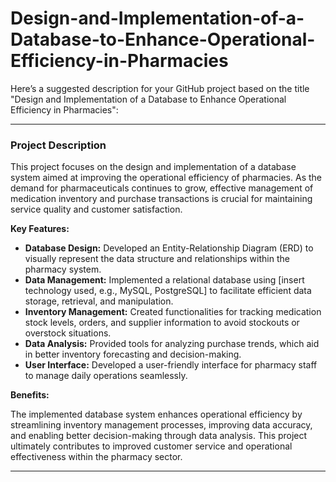 # Design-and-Implementation-of-a-Database-to-Enhance-Operational-Efficiency-in-Pharmacies
Here’s a suggested description for your GitHub project based on the title "Design and Implementation of a Database to Enhance Operational Efficiency in Pharmacies":

---

### Project Description

This project focuses on the design and implementation of a database system aimed at improving the operational efficiency of pharmacies. As the demand for pharmaceuticals continues to grow, effective management of medication inventory and purchase transactions is crucial for maintaining service quality and customer satisfaction.

**Key Features:**

- **Database Design:** Developed an Entity-Relationship Diagram (ERD) to visually represent the data structure and relationships within the pharmacy system.
- **Data Management:** Implemented a relational database using [insert technology used, e.g., MySQL, PostgreSQL] to facilitate efficient data storage, retrieval, and manipulation.
- **Inventory Management:** Created functionalities for tracking medication stock levels, orders, and supplier information to avoid stockouts or overstock situations.
- **Data Analysis:** Provided tools for analyzing purchase trends, which aid in better inventory forecasting and decision-making.
- **User Interface:** Developed a user-friendly interface for pharmacy staff to manage daily operations seamlessly.

**Benefits:**

The implemented database system enhances operational efficiency by streamlining inventory management processes, improving data accuracy, and enabling better decision-making through data analysis. This project ultimately contributes to improved customer service and operational effectiveness within the pharmacy sector.

---



